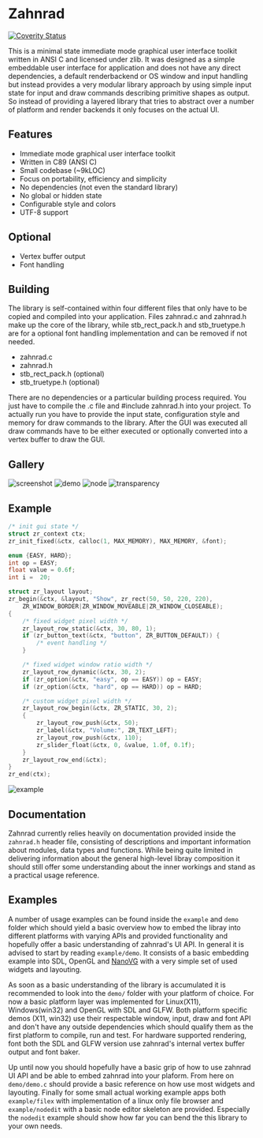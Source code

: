 # Zahnrad
[![Coverity Status](https://scan.coverity.com/projects/5863/badge.svg)](https://scan.coverity.com/projects/5863)

This is a minimal state immediate mode graphical user interface toolkit
written in ANSI C and licensed under zlib. It was designed as a simple embeddable user interface for
application and does not have any direct dependencies,
a default renderbackend or OS window and input handling but instead provides a very modular
library approach by using simple input state for input and draw
commands describing primitive shapes as output. So instead of providing a
layered library that tries to abstract over a number of platform and
render backends it only focuses on the actual UI.

## Features
- Immediate mode graphical user interface toolkit
- Written in C89 (ANSI C)
- Small codebase (~9kLOC)
- Focus on portability, efficiency and simplicity
- No dependencies (not even the standard library)
- No global or hidden state
- Configurable style and colors
- UTF-8 support

## Optional
- Vertex buffer output 
- Font handling

## Building
The library is self-contained within four different files that only have to be
copied and compiled into your application. Files zahnrad.c and zahnrad.h make up
the core of the library, while stb_rect_pack.h and stb_truetype.h are
for a optional font handling implementation and can be removed if not needed.
- zahnrad.c
- zahnrad.h
- stb_rect_pack.h (optional)
- stb_truetype.h (optional)

There are no dependencies or a particular building process required. You just have
to compile the .c file and #include zahnrad.h into your project. To actually
run you have to provide the input state, configuration style and memory
for draw commands to the library. After the GUI was executed all draw commands
have to be either executed or optionally converted into a vertex buffer to
draw the GUI.

## Gallery
![screenshot](https://cloud.githubusercontent.com/assets/8057201/11761525/ae06f0ca-a0c6-11e5-819d-5610b25f6ef4.gif)
![demo](https://cloud.githubusercontent.com/assets/8057201/11282359/3325e3c6-8eff-11e5-86cb-cf02b0596087.png)
![node](https://cloud.githubusercontent.com/assets/8057201/9976995/e81ac04a-5ef7-11e5-872b-acd54fbeee03.gif)
![transparency](https://cloud.githubusercontent.com/assets/8057201/12779619/2a20d72c-ca69-11e5-95fe-4edecf820d5c.png)

## Example
```c
/* init gui state */
struct zr_context ctx;
zr_init_fixed(&ctx, calloc(1, MAX_MEMORY), MAX_MEMORY, &font);

enum {EASY, HARD};
int op = EASY;
float value = 0.6f;
int i =  20;

struct zr_layout layout;
zr_begin(&ctx, &layout, "Show", zr_rect(50, 50, 220, 220),
    ZR_WINDOW_BORDER|ZR_WINDOW_MOVEABLE|ZR_WINDOW_CLOSEABLE);
{
    /* fixed widget pixel width */
    zr_layout_row_static(&ctx, 30, 80, 1);
    if (zr_button_text(&ctx, "button", ZR_BUTTON_DEFAULT)) {
        /* event handling */
    }

    /* fixed widget window ratio width */
    zr_layout_row_dynamic(&ctx, 30, 2);
    if (zr_option(&ctx, "easy", op == EASY)) op = EASY;
    if (zr_option(&ctx, "hard", op == HARD)) op = HARD;

    /* custom widget pixel width */
    zr_layout_row_begin(&ctx, ZR_STATIC, 30, 2);
    {
        zr_layout_row_push(&ctx, 50);
        zr_label(&ctx, "Volume:", ZR_TEXT_LEFT);
        zr_layout_row_push(&ctx, 110);
        zr_slider_float(&ctx, 0, &value, 1.0f, 0.1f);
    }
    zr_layout_row_end(&ctx);
}
zr_end(ctx);
```
![example](https://cloud.githubusercontent.com/assets/8057201/10187981/584ecd68-675c-11e5-897c-822ef534a876.png)

## Documentation
Zahnrad currently relies heavily on documentation provided inside the `zahnrad.h` header file, consisting
of descriptions and important information about modules, data types and functions.
While being quite limited in delivering information about the general high-level libray composition it
should still offer some understanding about the inner workings and stand as a practical usage reference. 

## Examples
A number of usage examples can be found inside the `example` and `demo` folder which should yield a
basic overview how to embed the libray into different platforms with varying APIs and provided functionality
and hopefully offer a basic understanding of zahnrad's UI API.
In general it is advised to start by reading `example/demo`. It consists of a basic embedding example into
SDL, OpenGL and [NanoVG](https://github.com/memononen/nanovg) with a very simple set of used widgets and layouting.

As soon as a basic understanding of the library is accumulated it is recommended to look into the `demo/` folder with your platform
of choice. For now a basic platform layer was implemented for Linux(X11), Windows(win32) and OpenGL with SDL and GLFW. 
Both platform specific demos (X11, win32) use their respectable window, input, draw and font API and don't have any
outside dependencies which should qualify them as the first platform to compile, run and test.
For hardware supported rendering, font both the SDL and GLFW version use zahnrad's internal vertex buffer output
and font baker.

Up until now you should hopefully have a basic grip of how to use zahnrad UI API and be able to embed zahnrad into
your plaform. From here on `demo/demo.c` should provide a basic reference on how use most widgets and layouting.
Finally for some small actual working example apps both `example/filex` with implementation of a linux only
file browser and `example/nodedit` with a basic node editor skeleton are provided. Especially the `nodedit` example
should show how far you can bend the this library to your own needs.

